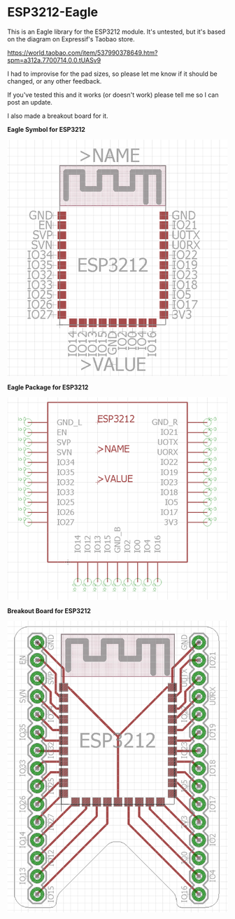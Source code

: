 # ESP3212-Eagle

This is an Eagle library for the ESP3212 module.  It's untested, but it's based on the diagram on Expressif's Taobao store.

https://world.taobao.com/item/537990378649.htm?spm=a312a.7700714.0.0.tUASv9

I had to improvise for the pad sizes, so please let me know if it should be changed, or any other feedback.

If you've tested this and it works (or doesn't work) please tell me so I can post an update.

I also made a breakout board for it.

**Eagle Symbol for ESP3212**

![Eagle Symbol](ESP3212%20Eagle%20Symbol.png)

**Eagle Package for ESP3212**

![Eagle Package](ESP3212%20Eagle%20Package.png)

**Breakout Board for ESP3212**

![Breakout Board for ESP3212](ESP3212%20Breakout%20Board.png)
